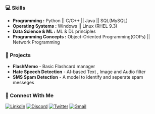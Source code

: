 
### 💻 Skills 
- **Programming :**  Python  ||  C/C++  ||  Java  ||  SQL(MySQL)
- **Operating Systems :**  Windows  ||  Linux (RHEL 9.3)
- **Data Science & ML :**  ML & DL principles
- **Programming Concepts :**  Object-Oriented Programming(OOPs)  ||  Network Programming

### 🚀 Projects
- **FlashMemo** - Basic Flashcard manager
- **Hate Speech Detection** - AI-based Text , Image and Audio filter
- **SMS Spam Detection** - A model to identify and seperate spam messeges

### 🪪 Connect With Me
[![Linkdin](https://img.shields.io/badge/LinkedIn-%230077B5.svg?logo=linkedin&logoColor=white)](https://linkdin.com/tanishka-dhanwan-788443317)
[![Discord](https://img.shields.io/badge/Discord-%237289DA.svg?logo=discord&logoColor=white)](https://discordapp.com/users/1288912394575155260)
[![Twitter](https://img.shields.io/badge/Twitter-%231DA1F2.svg?logo=Twitter&logoColor=white)](https://twitter.com/DhanwanTanishka)
[![Gmail](https://img.shields.io/badge/Gmail-%23D14836.svg?logo=gmail&logoColor=white)](mailto:dhanwantanishka4169@gmail.com)





  
